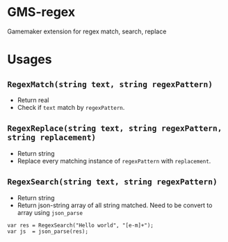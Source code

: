 # GMS-regex
 Gamemaker extension for regex match, search, replace
 
 # Usages
 ## `RegexMatch(string text, string regexPattern)`
 - Return real
 - Check if `text` match by `regexPattern`.
 
 ## `RegexReplace(string text, string regexPattern, string replacement)`
 - Return string
 - Replace every matching instance of `regexPattern` with `replacement`.
 
 ## `RegexSearch(string text, string regexPattern)`
 - Return string
 - Return json-string array of all string matched. Need to be convert to array using `json_parse`
 
 ```
var res = RegexSearch("Hello world", "[e-m]+");
var js  = json_parse(res);
 ```
